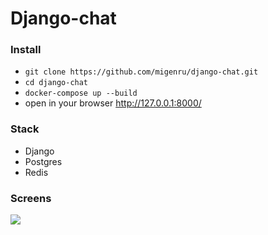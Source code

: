 # Django-chat

### Install
- `git clone https://github.com/migenru/django-chat.git`
- `cd django-chat`
- `docker-compose up --build`
- open in your browser http://127.0.0.1:8000/

### Stack
- Django
- Postgres
- Redis

### Screens
![](backend/static/movie.gif)
